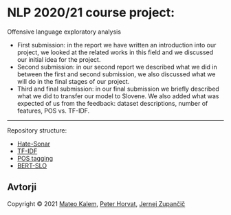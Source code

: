 # NLP 2020/21 course project:
Offensive language exploratory analysis
- First submission: in the report we have written an introduction into our project, we looked at the related works in this field and we discussed our initial idea for the project.
- Second submission: in our second report we described what we did in between the first and second submission, we also discussed what we will do in the final stages of our project.
- Third and final submission: in our final submission we briefly described what we did to transfer our model to Slovene. We also added what was expected of us from the feedback: dataset descriptions, number of features, POS vs. TF-IDF.

***

Repository structure:
- [Hate-Sonar](HateSonar/)
- [TF-IDF](TF-IDF/)
- [POS tagging](Twitter-HS-classifier/)
- [BERT-SLO](bert_slo/)

## Avtorji

Copyright © 2021 [Mateo Kalem](https://github.com/Kralem), [Peter Horvat](https://github.com/peterhorvat), [Jernej Zupančič](https://github.com/jernejZup)
